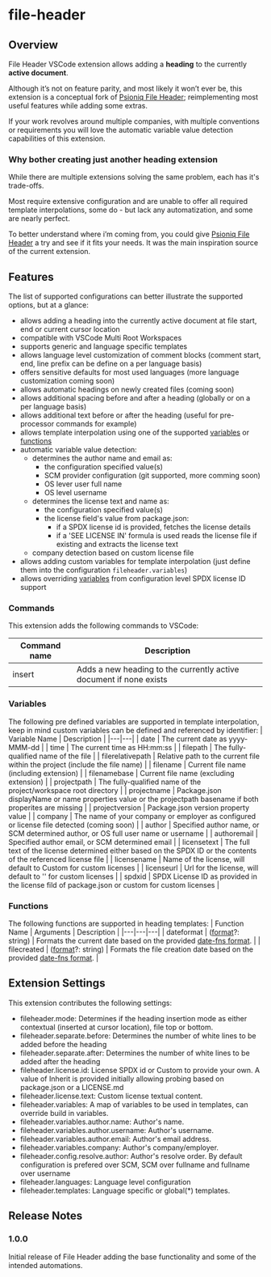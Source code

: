 # file-header

## Overview
File Header VSCode extension allows adding a **heading** to the currently **active document**.

Although it’s not on feature parity, and most likely it won’t ever be, this extension is a conceptual fork of [Psioniq File Header](https://marketplace.visualstudio.com/items?itemName=psioniq.psi-header&ssr=false#overview); reimplementing most useful features while adding some extras.

If your work revolves around multiple companies, with multiple conventions or requirements you will love the automatic variable value detection capabilities of this extension.

### Why bother creating just another heading extension
While there are multiple extensions solving the same problem, each has it's trade-offs.

Most require extensive configuration and are unable to offer all required template interpolations, some do - but lack any automatization, and some are nearly perfect.

To better understand where i’m coming from, you could give [Psioniq File Header](https://marketplace.visualstudio.com/items?itemName=psioniq.psi-header&ssr=false#overview) a try and see if it fits your needs. It was the main inspiration source of the current extension.

## Features

The list of supported configurations can better illustrate the supported options, but at a glance:
- allows adding a heading into the currently active document at file start, end or current cursor location
- compatible with VSCode Multi Root Workspaces
- supports generic and language specific templates
- allows language level customization of comment blocks (comment start, end, line prefix can be define on a per language basis)
- offers sensitive defaults for most used languages (more language customization coming soon)
- allows automatic headings on newly created files (coming soon)
- allows additional spacing before and after a heading (globally or on a per language basis)
- allows additional text before or after the heading (useful for pre-processor commands for example)
- allows template interpolation using one of the supported [variables]() or [functions]()
- automatic variable value detection:
  - determines the author name and email as:
    - the configuration specified value(s)
    - SCM provider configuration (git supported, more comming soon)
    - OS lever user full name
    - OS level username
  - determines the license text and name as:
    - the configuration specified value(s)
    - the license field's value from package.json:
      - if a SPDX license id is provided, fetches the license details
      - if a 'SEE LICENSE IN' formula is used reads the license file if existing and extracts the license text
  - company detection based on custom license file
- allows adding custom variables for template interpolation (just define them into the configuration `fileheader.variables`)
- allows overriding [variables]() from configuration level
SPDX license ID support

### Commands
This extension adds the following commands to VSCode:

| Command name  | Description  |
|---|---|
| insert  | Adds a new heading to the currently active document if none exists  |

### Variables
The following pre defined variables are supported in template interpolation, keep in mind custom variables can be defined and referenced by identifier:
| Variable Name  | Description  |
|---|---|
| date  | The current date as yyyy-MMM-dd  |
| time  | The current time as HH:mm:ss  |
| filepath  | The fully-qualified name of the file  |
| filerelativepath  | Relative path to the current file within the project (include the file name)  |
| filename  | Current file name (including extension)  |
| filenamebase  | Current file name (excluding extension)  |
| projectpath  | The fully-qualified name of the project/workspace root directory   |
| projectname  | Package.json displayName or name properties value or the projectpath basename if both properites are missing |
| projectversion  | Package.json version property value |
| company | The name of your company or employer as configured or license file detected (coming soon) |
| author  | Specified author name, or SCM determined author, or OS full user name or username |
| authoremail |	Specified author email, or SCM determined email |
| licensetext | The full text of the license determined either based on the SPDX ID or the contents of the referenced license file |
| licensename |	Name of the license, will default to Custom for custom licenses |
| licenseurl |	Url for the license, will default to  '' for custom licenses |
| spdxid |	SPDX License ID as provided in the license fild of package.json or custom for custom licenses |


### Functions
The following functions are supported in heading templates:
| Function Name  | Arguments  | Description |
|---|---|---|
| dateformat  | ([format](https://date-fns.org/v2.7.0/docs/format)?: string)  | Formats the current date based on the provided [date-fns format](https://date-fns.org/v2.7.0/docs/format). |
| filecreated  | ([format](https://date-fns.org/v2.7.0/docs/format)?: string)  | Formats the file creation date based on the provided [date-fns format](https://date-fns.org/v2.7.0/docs/format). |

## Extension Settings

This extension contributes the following settings:
- fileheader.mode: Determines if the heading insertion mode as either contextual (inserted at cursor location), file top or bottom.
- fileheader.separate.before: Determines the number of white lines to be added before the heading
- fileheader.separate.after: Determines the number of white lines to be added after the heading
- fileheader.license.id: License SPDX id or Custom to provide your own. A value of Inherit is provided initially allowing probing based on package.json or a LICENSE.md
- fileheader.license.text: Custom license textual content.
- fileheader.variables: A map of variables to be used in templates, can override build in variables.
- fileheader.variables.author.name: Author's name.
- fileheader.variables.author.username: Author's username.
- fileheader.variables.author.email: Author's email address.
- fileheader.variables.company: Author's company/employer.
- fileheader.config.resolve.author: Author's resolve order. By default configuration is prefered over SCM, SCM over fullname and fullname over username
- fileheader.languages: Language level configuration
- fileheader.templates: Language specific or global(*) templates.
## Release Notes

### 1.0.0

Initial release of File Header adding the base functionality and some of the intended automations.
